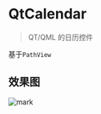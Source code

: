 # QtCalendar
> QT/QML 的日历控件

基于`PathView`

## 效果图
![mark](https://image.licoba.top/blog/180919/1aLH6cjFEg.gif)
